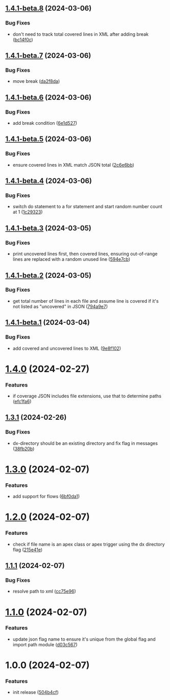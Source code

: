 ## [1.4.1-beta.8](https://github.com/mcarvin8/apex-code-coverage-transformer/compare/v1.4.1-beta.7...v1.4.1-beta.8) (2024-03-06)

### Bug Fixes

- don't need to track total covered lines in XML after adding break ([bc14f0c](https://github.com/mcarvin8/apex-code-coverage-transformer/commit/bc14f0c98de1d1c22fb5e6df4f3d91b41ee4336b))

## [1.4.1-beta.7](https://github.com/mcarvin8/apex-code-coverage-transformer/compare/v1.4.1-beta.6...v1.4.1-beta.7) (2024-03-06)

### Bug Fixes

- move break ([da2f8da](https://github.com/mcarvin8/apex-code-coverage-transformer/commit/da2f8daff06782650ae79ab0cbf5c3194ccee471))

## [1.4.1-beta.6](https://github.com/mcarvin8/apex-code-coverage-transformer/compare/v1.4.1-beta.5...v1.4.1-beta.6) (2024-03-06)

### Bug Fixes

- add break condition ([6e1d527](https://github.com/mcarvin8/apex-code-coverage-transformer/commit/6e1d5270ef5eeae0fe843e7ec5de0f2f5f0a535e))

## [1.4.1-beta.5](https://github.com/mcarvin8/apex-code-coverage-transformer/compare/v1.4.1-beta.4...v1.4.1-beta.5) (2024-03-06)

### Bug Fixes

- ensure covered lines in XML match JSON total ([2c6e6bb](https://github.com/mcarvin8/apex-code-coverage-transformer/commit/2c6e6bb022924a5b04775a3076d24f24bb6ecc4b))

## [1.4.1-beta.4](https://github.com/mcarvin8/apex-code-coverage-transformer/compare/v1.4.1-beta.3...v1.4.1-beta.4) (2024-03-06)

### Bug Fixes

- switch do statement to a for statement and start random number count at 1 ([1c29323](https://github.com/mcarvin8/apex-code-coverage-transformer/commit/1c293238e059d47eace1fd395d230e51bb399315))

## [1.4.1-beta.3](https://github.com/mcarvin8/apex-code-coverage-transformer/compare/v1.4.1-beta.2...v1.4.1-beta.3) (2024-03-05)

### Bug Fixes

- print uncovered lines first, then covered lines, ensuring out-of-range lines are replaced with a random unused line ([594e7cb](https://github.com/mcarvin8/apex-code-coverage-transformer/commit/594e7cb47b6acf0823a02fb67a3cc681980e8e0f))

## [1.4.1-beta.2](https://github.com/mcarvin8/apex-code-coverage-transformer/compare/v1.4.1-beta.1...v1.4.1-beta.2) (2024-03-05)

### Bug Fixes

- get total number of lines in each file and assume line is covered if it's not listed as "uncovered" in JSON ([794a9e7](https://github.com/mcarvin8/apex-code-coverage-transformer/commit/794a9e7813db182e47f46c2275a8064b8d92e261))

## [1.4.1-beta.1](https://github.com/mcarvin8/apex-code-coverage-transformer/compare/v1.4.0...v1.4.1-beta.1) (2024-03-04)

### Bug Fixes

- add covered and uncovered lines to XML ([9e8f102](https://github.com/mcarvin8/apex-code-coverage-transformer/commit/9e8f102e9e5c848f5bd604fb2755ae7ea2172cc9))

# [1.4.0](https://github.com/mcarvin8/apex-code-coverage-transformer/compare/v1.3.1...v1.4.0) (2024-02-27)

### Features

- if coverage JSON includes file extensions, use that to determine paths ([efc1fa6](https://github.com/mcarvin8/apex-code-coverage-transformer/commit/efc1fa61ce21cff394bbc696afce88c4d57894ea))

## [1.3.1](https://github.com/mcarvin8/apex-code-coverage-transformer/compare/v1.3.0...v1.3.1) (2024-02-26)

### Bug Fixes

- dx-directory should be an existing directory and fix flag in messages ([38fb20b](https://github.com/mcarvin8/apex-code-coverage-transformer/commit/38fb20b8a107c203ba78266cb05d133805135ce4))

# [1.3.0](https://github.com/mcarvin8/apex-code-coverage-transformer/compare/v1.2.0...v1.3.0) (2024-02-07)

### Features

- add support for flows ([6bf0da1](https://github.com/mcarvin8/apex-code-coverage-transformer/commit/6bf0da14a39871dc3b7d50565416c2d24fba7524))

# [1.2.0](https://github.com/mcarvin8/apex-code-coverage-transformer/compare/v1.1.1...v1.2.0) (2024-02-07)

### Features

- check if file name is an apex class or apex trigger using the dx directory flag ([215e41e](https://github.com/mcarvin8/apex-code-coverage-transformer/commit/215e41eab0c41e2861d86370b0bddae2b2e487f0))

## [1.1.1](https://github.com/mcarvin8/apex-code-coverage-transformer/compare/v1.1.0...v1.1.1) (2024-02-07)

### Bug Fixes

- resolve path to xml ([cc75e96](https://github.com/mcarvin8/apex-code-coverage-transformer/commit/cc75e96ef26120f86cff8588256e4f55e79d5473))

# [1.1.0](https://github.com/mcarvin8/apex-code-coverage-transformer/compare/v1.0.0...v1.1.0) (2024-02-07)

### Features

- update json flag name to ensure it's unique from the global flag and import path module ([d03c567](https://github.com/mcarvin8/apex-code-coverage-transformer/commit/d03c567a7549e5ada291d82525c78e19a1b8fcba))

# 1.0.0 (2024-02-07)

### Features

- init release ([504b4cf](https://github.com/mcarvin8/apex-code-coverage-transformer/commit/504b4cfb028fc14241b892e1cc872adadec736d7))
